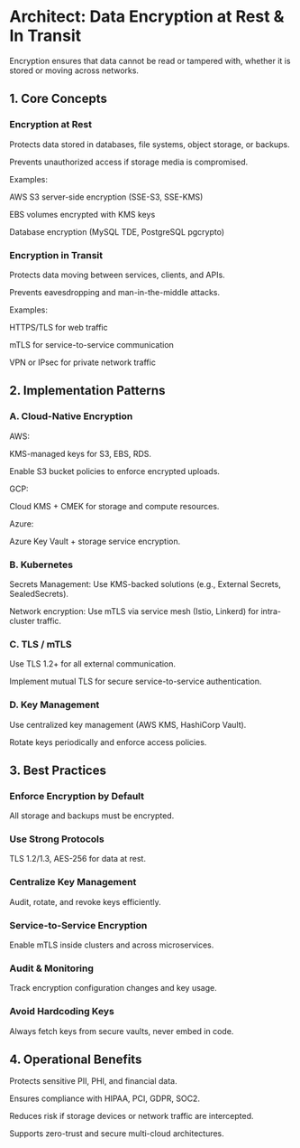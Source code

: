 # Architect: Data Encryption at Rest & In Transit

Encryption ensures that data cannot be read or tampered with, whether it is stored or moving across networks.

## 1. Core Concepts

### Encryption at Rest

Protects data stored in databases, file systems, object storage, or backups.

Prevents unauthorized access if storage media is compromised.

Examples:

AWS S3 server-side encryption (SSE-S3, SSE-KMS)

EBS volumes encrypted with KMS keys

Database encryption (MySQL TDE, PostgreSQL pgcrypto)

### Encryption in Transit

Protects data moving between services, clients, and APIs.

Prevents eavesdropping and man-in-the-middle attacks.

Examples:

HTTPS/TLS for web traffic

mTLS for service-to-service communication

VPN or IPsec for private network traffic

## 2. Implementation Patterns
### A. Cloud-Native Encryption

AWS:

KMS-managed keys for S3, EBS, RDS.

Enable S3 bucket policies to enforce encrypted uploads.

GCP:

Cloud KMS + CMEK for storage and compute resources.

Azure:

Azure Key Vault + storage service encryption.

### B. Kubernetes

Secrets Management: Use KMS-backed solutions (e.g., External Secrets, SealedSecrets).

Network encryption: Use mTLS via service mesh (Istio, Linkerd) for intra-cluster traffic.

### C. TLS / mTLS

Use TLS 1.2+ for all external communication.

Implement mutual TLS for secure service-to-service authentication.

### D. Key Management

Use centralized key management (AWS KMS, HashiCorp Vault).

Rotate keys periodically and enforce access policies.

## 3. Best Practices

### Enforce Encryption by Default

All storage and backups must be encrypted.

### Use Strong Protocols

TLS 1.2/1.3, AES-256 for data at rest.

### Centralize Key Management

Audit, rotate, and revoke keys efficiently.

### Service-to-Service Encryption

Enable mTLS inside clusters and across microservices.

### Audit & Monitoring

Track encryption configuration changes and key usage.

### Avoid Hardcoding Keys

Always fetch keys from secure vaults, never embed in code.

## 4. Operational Benefits

Protects sensitive PII, PHI, and financial data.

Ensures compliance with HIPAA, PCI, GDPR, SOC2.

Reduces risk if storage devices or network traffic are intercepted.

Supports zero-trust and secure multi-cloud architectures.
